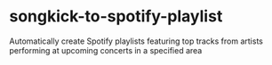 # songkick-to-spotify-playlist
Automatically create Spotify playlists featuring top tracks from artists performing at upcoming concerts in a specified area
